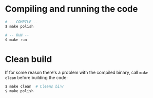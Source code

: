 # Compiling and running the code

```bash
# -- COMPILE --
$ make polish

# -- RUN --
$ make run

```

# Clean build

If for some reason there's a problem with the compiled binary, call `make clean` before
building the code:

```bash
$ make clean  # Cleans bin/
$ make polish
```

